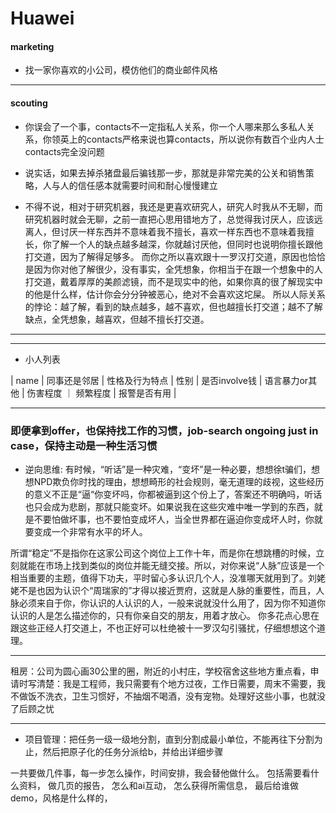 # Huawei

#### marketing

+ 找一家你喜欢的小公司，模仿他们的商业邮件风格

---
#### scouting


* 你误会了一个事，contacts不一定指私人关系，你一个人哪来那么多私人关系，你领英上的contacts严格来说也算contacts，所以说你有数百个业内人士contacts完全没问题

* 说实话，如果去掉杀猪盘最后骗钱那一步，那就是非常完美的公关和销售策略，人与人的信任感本就需要时间和耐心慢慢建立

* 不得不说，相对于研究机器，我还是更喜欢研究人，研究人时我从不无聊，而研究机器时就会无聊，之前一直把心思用错地方了，总觉得我讨厌人，应该远离人，但讨厌一样东西并不意味着我不擅长，喜欢一样东西也不意味着我擅长，你了解一个人的缺点越多越深，你就越讨厌他，但同时也说明你擅长跟他打交道，因为了解得足够多。
而你之所以喜欢跟十一罗汉打交道，原因也恰恰是因为你对他了解很少，没有事实，全凭想象，你相当于在跟一个想象中的人打交道，戴着厚厚的美颜滤镜，而不是现实中的他，如果你真的很了解现实中的他是什么样，估计你会分分钟被恶心，绝对不会喜欢这坨屎。
所以人际关系的悖论：越了解，看到的缺点越多，越不喜欢，但也越擅长打交道；越不了解缺点，全凭想象，越喜欢，但越不擅长打交道。



---
---

+ 小人列表

|   name  |  同事还是邻居  |  性格及行为特点   | 性别  |  是否involve钱   |   语言暴力or其他  |   伤害程度   ｜ 频繁程度   |  报警是否有用   |   


---

### 即便拿到offer，也保持找工作的习惯，job-search ongoing just in case，保持主动是一种生活习惯

* 逆向思维: 有时候，“听话”是一种灾难，“变坏”是一种必要，想想徐t骗们，想想NPD欺负你时找的理由，想想畸形的社会规则，毫无道理的歧视，这些经历的意义不正是“逼“你变坏吗，你都被逼到这个份上了，答案还不明确吗，听话也只会成为悲剧，那就只能变坏。如果说我在这些灾难中唯一学到的东西，就是不要怕做坏事，也不要怕变成坏人，当全世界都在逼迫你变成坏人时，你就要变成一个非常有水平的坏人。

所谓“稳定”不是指你在这家公司这个岗位上工作十年，而是你在想跳槽的时候，立刻就能在市场上找到类似的岗位并能无缝交接。所以，对你来说“人脉”应该是一个相当重要的主题，值得下功夫，平时留心多认识几个人，没准哪天就用到了。刘姥姥不是也因为认识个“周瑞家的”才得以接近贾府，这就是人脉的重要性，而且，人脉必须来自于你，你认识的人认识的人，一般来说就没什么用了，因为你不知道你认识的人是怎么描述你的，只有你亲自交的朋友，用着才放心。
你多花点心思在跟这些正经人打交道上，不也正好可以杜绝被十一罗汉勾引骚扰，仔细想想这个道理。


---
租房：公司为圆心画30公里的圈，附近的小村庄，学校宿舍这些地方重点看，申请时写清楚：我是工程师，我只需要有个地方过夜，工作日需要，周末不需要，我不做饭不洗衣，卫生习惯好，不抽烟不喝酒，没有宠物。处理好这些小事，也就没了后顾之忧



---
+ 项目管理：把任务一级一级地分割，直到分割成最小单位，不能再往下分割为止，然后把原子化的任务分派给b，并给出详细步骤

一共要做几件事，每一步怎么操作，时间安排，我会替他做什么。
包括需要看什么资料，
做几页的报告，
怎么和ai互动，
怎么获得所需信息，
最后给谁做demo，风格是什么样的，

